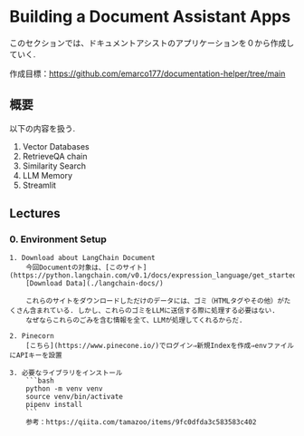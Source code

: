 # Building a Document Assistant Apps
このセクションでは、ドキュメントアシストのアプリケーションを０から作成していく.  

作成目標：https://github.com/emarco177/documentation-helper/tree/main

##  概要
以下の内容を扱う.  
1. Vector Databases
2. RetrieveQA chain
3. Similarity Search
4. LLM Memory
5. Streamlit

## Lectures
### 0. Environment Setup  
    1. Download about LangChain Document
        今回Documentの対象は、[このサイト](https://python.langchain.com/v0.1/docs/expression_language/get_started/).  
        [Download Data](./langchain-docs/)

        これらのサイトをダウンロードしただけのデータには、ゴミ（HTMLタグやその他）がたくさん含まれている. しかし、これらのゴミをLLMに送信する際に処理する必要はない.  
        なぜならこれらのごみを含む情報を全て、LLMが処理してくれるからだ.  

    2. Pinecorn  
        [こちら](https://www.pinecone.io/)でログイン⇒新規Indexを作成⇒envファイルにAPIキーを設置  

    3. 必要なライブラリをインストール  
        ```bash
        python -m venv venv
        source venv/bin/activate
        pipenv install
        ```
        参考：https://qiita.com/tamazoo/items/9fc0dfda3c583583c402  

        